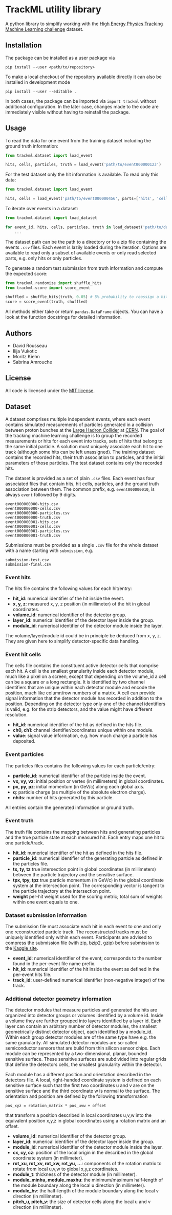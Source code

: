 TrackML utility library
=======================

A python library to simplify working with the
[High Energy Physics Tracking Machine Learning challenge][kaggle_trackml]
dataset.

Installation
------------

The package can be installed as a user package via

    pip install --user <path/to/repository>

To make a local checkout of the repository available directly it can also be
installed in development mode

    pip install --user --editable .

In both cases, the package can be imported via `import trackml` without
additional configuration. In the later case, changes made to the code are
immediately visible without having to reinstall the package.

Usage
-----

To read the data for one event from the training dataset including the ground
truth information:

```python
from trackml.dataset import load_event

hits, cells, particles, truth = load_event('path/to/event000000123')
```

For the test dataset only the hit information is available. To read only this
data:

```python
from trackml.dataset import load_event

hits, cells = load_event('path/to/event000000456', parts=['hits', 'cells'])
```

To iterate over events in a dataset:

```python
from trackml.dataset import load_dataset

for event_id, hits, cells, particles, truth in load_dataset('path/to/dataset'):
    ...
```

The dataset path can be the path to a directory or to a zip file containing the
events `.csv` files. Each event is lazily loaded during the iteration. Options
are available to read only a subset of available events or only read selected
parts, e.g. only hits or only particles.

To generate a random test submission from truth information and compute the
expected score:

```python
from trackml.randomize import shuffle_hits
from trackml.score import score_event

shuffled = shuffle_hits(truth, 0.05) # 5% probability to reassign a hit
score = score_event(truth, shuffled)
```

All methods either take or return `pandas.DataFrame` objects. You can have a
look at the function docstrings for detailed information.

Authors
-------

*   David Rousseau
*   Ilija Vukotic
*   Moritz Kiehn
*   Sabrina Amrouche

License
-------

All code is licensed under the [MIT license][mit_license].

Dataset
-------

A dataset comprises multiple independent events, where each event contains
simulated measurements of particles generated in a collision between proton
bunches at the [Large Hadron Collider][lhc] at [CERN][cern]. The goal of the
tracking machine learning challenge is to group the recorded measurements or
hits for each event into tracks, sets of hits that belong to the same initial
particle. A solution must uniquely associate each hit to one track (although
some hits can be left unassigned). The training dataset contains the recorded
hits, their truth association to particles, and the initial parameters of those
particles. The test dataset contains only the recorded hits.

The dataset is provided as a set of plain `.csv` files. Each event has four
associated files that contain hits, hit cells, particles, and the ground truth
association between them. The common prefix, e.g. `event000000010`, is always
`event` followed by 9 digits.

    event000000000-hits.csv
    event000000000-cells.csv
    event000000000-particles.csv
    event000000000-truth.csv
    event000000001-hits.csv
    event000000001-cells.csv
    event000000001-particles.csv
    event000000001-truth.csv

Submissions must be provided as a single `.csv` file for the whole dataset with
a name starting with `submission`, e.g.

    submission-test.csv
    submission-final.csv

### Event hits

The hits file contains the following values for each hit/entry:

*   **hit_id**: numerical identifier of the hit inside the event.
*   **x, y, z**: measured x, y, z position (in millimeter) of the hit in
    global coordinates.
*   **volume_id**: numerical identifier of the detector group.
*   **layer_id**: numerical identifier of the detector layer inside the
    group.
*   **module_id**: numerical identifier of the detector module inside
    the layer.

The volume/layer/module id could be in principle be deduced from x, y, z. They
are given here to simplify detector-specific data handling.

### Event hit cells

The cells file contains the constituent active detector cells that comprise each
hit. A cell is the smallest granularity inside each detector module, much like a
pixel on a screen, except that depending on the volume_id a cell can be a square
or a long rectangle. It is identified by two channel identifiers that are unique
within each detector module and encode the position, much like column/row
numbers of a matrix. A cell can provide signal information that the detector
module has recorded in addition to the position. Depending on the detector type
only one of the channel identifiers is valid, e.g. for the strip detectors, and
the value might have different resolution.

*   **hit_id**: numerical identifier of the hit as defined in the hits file.
*   **ch0, ch1**: channel identifier/coordinates unique within one module.
*   **value**: signal value information, e.g. how much charge a particle has
    deposited.

### Event particles

The particles files contains the following values for each particle/entry:

*   **particle_id**: numerical identifier of the particle inside the event.
*   **vx, vy, vz**: initial position or vertex (in millimeters) in global
    coordinates.
*   **px, py, pz**: initial momentum (in GeV/c) along each global axis.
*   **q**: particle charge (as multiple of the absolute electron charge).
*   **nhits**: number of hits generated by this particle.

All entries contain the generated information or ground truth.

### Event truth

The truth file contains the mapping between hits and generating particles and
the true particle state at each measured hit. Each entry maps one hit to one
particle/track.

*   **hit_id**: numerical identifier of the hit as defined in the hits file.
*   **particle_id**: numerical identifier of the generating particle as defined
    in the particles file.
*   **tx, ty, tz** true intersection point in global coordinates (in
    millimeters) between the particle trajectory and the sensitive surface.
*   **tpx, tpy, tpz** true particle momentum (in GeV/c) in the global
    coordinate system at the intersection point. The corresponding vector
    is tangent to the particle trajectory at the intersection point.
*   **weight** per-hit weight used for the scoring metric; total sum of weights
    within one event equals to one.

### Dataset submission information

The submission file must associate each hit in each event to one and only one
reconstructed particle track. The reconstructed tracks must be uniquely
identified only within each event.  Participants are advised to compress the
submission file (with zip, bzip2, gzip) before submission to the
[Kaggle site][kaggle_trackml].

*   **event_id**: numerical identifier of the event; corresponds to the number
    found in the per-event file name prefix.
*   **hit_id**: numerical identifier of the hit inside the event as defined in
    the per-event hits file.
*   **track_id**: user-defined numerical identifier (non-negative integer) of
    the track.

### Additional detector geometry information

The detector modules that measure particles and generated the hits are organized
into detector groups or volumes identified by a volume id. Inside a volume they
are further grouped into layers identified by a layer id. Each layer can contain
an arbitrary number of detector modules, the smallest geometrically distinct
detector object, each identified by a module_id. Within each group detector
modules are of the same type have e.g. the same granularity. All simulated
detector modules are so-called semiconductor sensors that are build from thin
silicon sensor chips. Each module can be represented by a two-dimensional,
planar, bounded sensitive surface. These sensitive surfaces are subdivided into
regular grids that define the detectors cells, the smallest granularity within
the detector.

Each module has a different position and orientation described in the detectors
file. A local, right-handed coordinate system is defined on each sensitive
surface such that the first two coordinates u and v are on the sensitive surface
and the third coordinate w is normal to the surface. The orientation and
position are defined by the following transformation

    pos_xyz = rotation_matrix * pos_uvw + offset

that transform a position described in local coordinates u,v,w into the
equivalent position x,y,z in global coordinates using a rotation matrix and
an offset.

*   **volume_id**: numerical identifier of the detector group.
*   **layer_id**: numerical identifier of the detector layer inside the
    group.
*   **module_id**: numerical identifier of the detector module inside
    the layer.
*   **cx, cy, cz**: position of the local origin in the described in the global
    coordinate system (in millimeter).
*   **rot_xu, rot_xv, rot_xw, rot_yu, ...**: components of the rotation matrix
    to rotate from local u,v,w to global x,y,z coordinates.
*   **module_t**: thickness of the detector module (in millimeter).
*   **module_minhu, module_maxhu**: the minimum/maximum half-length of the
    module boundary along the local u direction (in millimeter).
*   **module_hv**: the half-length of the module boundary along the local v
    direction (in millimeter).
*   **pitch_u, pitch_v**: the size of detector cells along the local u and v
    direction (in millimeter).


[cern]: https://home.cern
[lhc]: https://home.cern/topics/large-hadron-collider
[mit_license]: http://www.opensource.org/licenses/MIT
[kaggle_trackml]: https://www.kaggle.com/c/trackml-particle-identification
